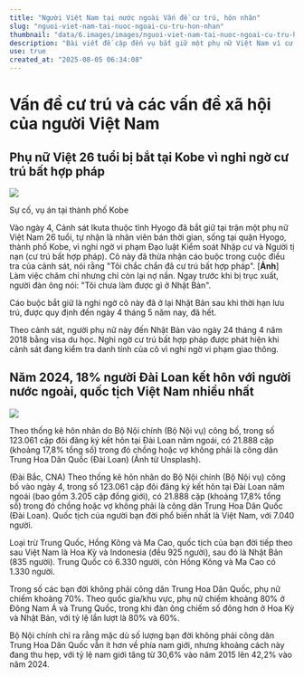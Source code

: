 ```yaml
---
title: "Người Việt Nam tại nước ngoài Vấn đề cư trú, hôn nhân"
slug: "nguoi-viet-nam-tai-nuoc-ngoai-cu-tru-hon-nhan"
thumbnail: "data/6.images/images/nguoi-viet-nam-tai-nuoc-ngoai-cu-tru-hon-nhan.webp"
description: "Bài viết đề cập đến vụ bắt giữ một phụ nữ Việt Nam vì cư trú bất hợp pháp tại Nhật Bản và thống kê về hôn nhân quốc tế ở Đài Loan, cho thấy người Việt là quốc tịch ngoại quốc phổ biến nhất."
use: true
created_at: "2025-08-05 06:34:08"
---
```


# Vấn đề cư trú và các vấn đề xã hội của người Việt Nam

## Phụ nữ Việt 26 tuổi bị bắt tại Kobe vì nghi ngờ cư trú bất hợp pháp

![](/images/20250804-00000012-kobenext-000-3-view.webp)

Sự cố, vụ án tại thành phố Kobe

Vào ngày 4, Cảnh sát Ikuta thuộc tỉnh Hyogo đã bắt giữ tại trận một phụ nữ Việt Nam 26 tuổi, tự nhận là nhân viên bán thời gian, sống tại quận Hyogo, thành phố Kobe, vì nghi ngờ vi phạm Đạo luật Kiểm soát Nhập cư và Người tị nạn (cư trú bất hợp pháp). Cô này đã thừa nhận cáo buộc trong cuộc điều tra của cảnh sát, nói rằng "Tôi chắc chắn đã cư trú bất hợp pháp".
[**Ảnh**] Làm việc chăm chỉ nhưng chỉ còn lại nợ nần. Ngay trước khi bị trục xuất, người đàn ông nói: "Tôi chưa làm được gì ở Nhật Bản".

Cáo buộc bắt giữ là nghi ngờ cô này đã ở lại Nhật Bản sau khi thời hạn lưu trú, được quy định đến ngày 4 tháng 5 năm nay, đã hết.

Theo cảnh sát, người phụ nữ này đến Nhật Bản vào ngày 24 tháng 4 năm 2018 bằng visa du học. Nghi ngờ cư trú bất hợp pháp được phát hiện khi cảnh sát đang kiểm tra danh tính của cô vì nghi ngờ vi phạm giao thông.

## Năm 2024, 18% người Đài Loan kết hôn với người nước ngoài, quốc tịch Việt Nam nhiều nhất

![](/images/20250804-00000004-ftaiwan-000-1-view.webp)

Theo thống kê hôn nhân do Bộ Nội chính (Bộ Nội vụ) công bố, trong số 123.061 cặp đôi đăng ký kết hôn tại Đài Loan năm ngoái, có 21.888 cặp (khoảng 17,8% tổng số) trong đó chồng hoặc vợ không phải là công dân Trung Hoa Dân Quốc (Đài Loan) (Ảnh từ Unsplash).

(Đài Bắc, CNA) Theo thống kê hôn nhân do Bộ Nội chính (Bộ Nội vụ) công bố vào ngày 4, trong số 123.061 cặp đôi đăng ký kết hôn tại Đài Loan năm ngoái (bao gồm 3.205 cặp đồng giới), có 21.888 cặp (khoảng 17,8% tổng số) trong đó chồng hoặc vợ không phải là công dân Trung Hoa Dân Quốc (Đài Loan). Quốc tịch của người bạn đời phổ biến nhất là Việt Nam, với 7.040 người.

Loại trừ Trung Quốc, Hồng Kông và Ma Cao, quốc tịch của bạn đời tiếp theo sau Việt Nam là Hoa Kỳ và Indonesia (đều 925 người), sau đó là Nhật Bản (835 người). Trung Quốc có 6.330 người, còn Hồng Kông và Ma Cao có 1.330 người.

Trong số các bạn đời không phải công dân Trung Hoa Dân Quốc, phụ nữ chiếm khoảng 70%. Theo quốc gia/khu vực, phụ nữ chiếm khoảng 80% ở Đông Nam Á và Trung Quốc, trong khi đàn ông chiếm số đông hơn ở Hoa Kỳ và Nhật Bản, với tỷ lệ lần lượt là 80% và 60%.

Bộ Nội chính chỉ ra rằng mặc dù số lượng bạn đời không phải công dân Trung Hoa Dân Quốc vẫn ít hơn về phía nam giới, nhưng khoảng cách này đang thu hẹp, với tỷ lệ nam giới tăng từ 30,6% vào năm 2015 lên 42,2% vào năm 2024.